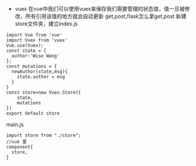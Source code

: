 * vuex
在vue中我们可以使用vuex来保存我们需要管理的状态值，值一旦被修改，所有引用该值的地方就会自动更新
get,post,flask怎么拿get,post
新建store文件夹，建立index.js
```
import Vue from 'vue'
import Vuex from 'vuex'
Vue.use(Vuex);
const state = {
  author:'Wise Wang'
};
const mutations = {
  newAuthor(state,msg){
    state.author = msg
  }
}
const store=new Vuex.Store({
    state,
    mutations
})
export default store

```
main.js
```
import store from "./store";
//vue 里
component{
  store,
}
```
